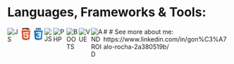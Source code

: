 # Languages, Frameworks & Tools:
<img align="left" alt="JS" width="28px" src="https://user-images.githubusercontent.com/68713770/100375460-b97ed980-3005-11eb-8cdf-d2b286b2ca5c.png" />
<img align="left" alt="HTML5" width="28px" src="https://raw.githubusercontent.com/github/explore/80688e429a7d4ef2fca1e82350fe8e3517d3494d/topics/html/html.png" />
<img align="left" alt="CSS3" width="28px" src="https://raw.githubusercontent.com/github/explore/80688e429a7d4ef2fca1e82350fe8e3517d3494d/topics/css/css.png" />
<img align="left" alt="JS" width="20px" src="https://user-images.githubusercontent.com/68713770/100373975-820f2d80-3003-11eb-86ec-cf0a2d7f81ef.png" /> 
<img align="left" alt="PHP" width="30px" src="https://user-images.githubusercontent.com/68713770/100375764-390ca880-3006-11eb-80d9-6d04e0cdda38.png" /> 
<img align="left" alt="BOOTS" width="28px" src="https://user-images.githubusercontent.com/68713770/100374555-60627600-3004-11eb-8f34-e6c6f8936c3c.png" />
<img align="left" alt="VUE" width="28px" src="https://user-images.githubusercontent.com/68713770/100375295-791f5b80-3005-11eb-876f-623dd323cdaa.png" />
<img align="left" alt="ANDROID" width="28px" src="https://user-images.githubusercontent.com/68713770/100374792-b800e180-3004-11eb-8444-b2fc28e76baa.png" />
#
# See more about me:
https://www.linkedin.com/in/gon%C3%A7alo-rocha-2a380519b/
